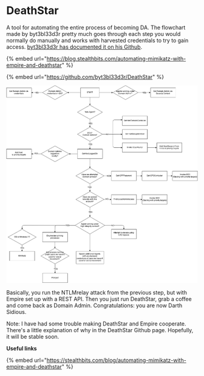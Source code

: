 # DeathStar

A tool for automating the entire process of becoming DA. The flowchart made by byt3bl33d3r pretty much goes through each step you would normally do manually and works with harvested credentials to try to gain access. [byt3bl33d3r has documented it on his Github](https://byt3bl33d3r.github.io/automating-the-empire-with-the-death-star-getting-domain-admin-with-a-push-of-a-button.html).

{% embed url="https://blog.stealthbits.com/automating-mimikatz-with-empire-and-deathstar" %}

{% embed url="https://github.com/byt3bl33d3r/DeathStar" %}

![](<../../../.gitbook/assets/image (34) (1) (1) (1).png>)

Basically, you run the NTLMrelay attack from the previous step, but with Empire set up with a REST API. Then you just run DeathStar, grab a coffee and come back as Domain Admin. Congratulations: you are now Darth Sidious.

Note: I have had some trouble making DeathStar and Empire cooperate. There's a little explanation of why in the DeathStar Github page. Hopefully, it will be stable soon.

**Useful links**&#x20;

{% embed url="https://stealthbits.com/blog/automating-mimikatz-with-empire-and-deathstar" %}

